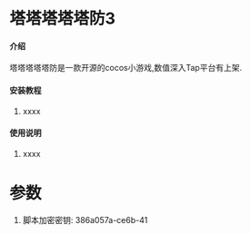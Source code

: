 # 塔塔塔塔塔防3

#### 介绍
塔塔塔塔塔防是一款开源的cocos小游戏,数值深入Tap平台有上架.

#### 安装教程

1.  xxxx

#### 使用说明

1.  xxxx

# 参数
1.  脚本加密密钥: 386a057a-ce6b-41